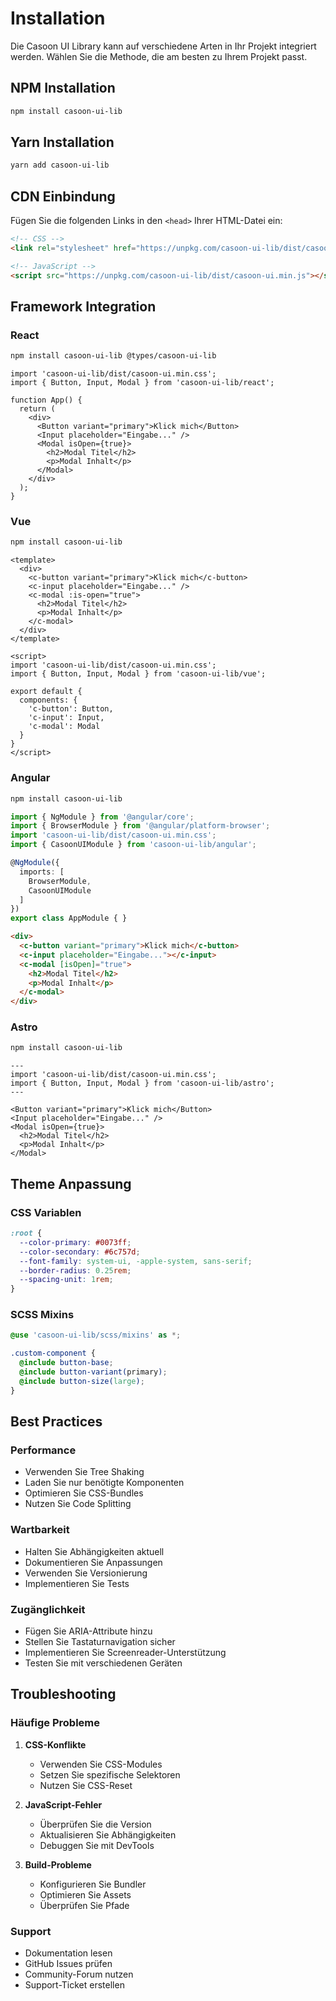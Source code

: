# Installation

Die Casoon UI Library kann auf verschiedene Arten in Ihr Projekt integriert werden. Wählen Sie die Methode, die am besten zu Ihrem Projekt passt.

## NPM Installation

```bash
npm install casoon-ui-lib
```

## Yarn Installation

```bash
yarn add casoon-ui-lib
```

## CDN Einbindung

Fügen Sie die folgenden Links in den `<head>` Ihrer HTML-Datei ein:

```html
<!-- CSS -->
<link rel="stylesheet" href="https://unpkg.com/casoon-ui-lib/dist/casoon-ui.min.css">

<!-- JavaScript -->
<script src="https://unpkg.com/casoon-ui-lib/dist/casoon-ui.min.js"></script>
```

## Framework Integration

### React

```bash
npm install casoon-ui-lib @types/casoon-ui-lib
```

```tsx
import 'casoon-ui-lib/dist/casoon-ui.min.css';
import { Button, Input, Modal } from 'casoon-ui-lib/react';

function App() {
  return (
    <div>
      <Button variant="primary">Klick mich</Button>
      <Input placeholder="Eingabe..." />
      <Modal isOpen={true}>
        <h2>Modal Titel</h2>
        <p>Modal Inhalt</p>
      </Modal>
    </div>
  );
}
```

### Vue

```bash
npm install casoon-ui-lib
```

```vue
<template>
  <div>
    <c-button variant="primary">Klick mich</c-button>
    <c-input placeholder="Eingabe..." />
    <c-modal :is-open="true">
      <h2>Modal Titel</h2>
      <p>Modal Inhalt</p>
    </c-modal>
  </div>
</template>

<script>
import 'casoon-ui-lib/dist/casoon-ui.min.css';
import { Button, Input, Modal } from 'casoon-ui-lib/vue';

export default {
  components: {
    'c-button': Button,
    'c-input': Input,
    'c-modal': Modal
  }
}
</script>
```

### Angular

```bash
npm install casoon-ui-lib
```

```typescript
import { NgModule } from '@angular/core';
import { BrowserModule } from '@angular/platform-browser';
import 'casoon-ui-lib/dist/casoon-ui.min.css';
import { CasoonUIModule } from 'casoon-ui-lib/angular';

@NgModule({
  imports: [
    BrowserModule,
    CasoonUIModule
  ]
})
export class AppModule { }
```

```html
<div>
  <c-button variant="primary">Klick mich</c-button>
  <c-input placeholder="Eingabe..."></c-input>
  <c-modal [isOpen]="true">
    <h2>Modal Titel</h2>
    <p>Modal Inhalt</p>
  </c-modal>
</div>
```

### Astro

```bash
npm install casoon-ui-lib
```

```astro
---
import 'casoon-ui-lib/dist/casoon-ui.min.css';
import { Button, Input, Modal } from 'casoon-ui-lib/astro';
---

<Button variant="primary">Klick mich</Button>
<Input placeholder="Eingabe..." />
<Modal isOpen={true}>
  <h2>Modal Titel</h2>
  <p>Modal Inhalt</p>
</Modal>
```

## Theme Anpassung

### CSS Variablen

```css
:root {
  --color-primary: #0073ff;
  --color-secondary: #6c757d;
  --font-family: system-ui, -apple-system, sans-serif;
  --border-radius: 0.25rem;
  --spacing-unit: 1rem;
}
```

### SCSS Mixins

```scss
@use 'casoon-ui-lib/scss/mixins' as *;

.custom-component {
  @include button-base;
  @include button-variant(primary);
  @include button-size(large);
}
```

## Best Practices

### Performance

- Verwenden Sie Tree Shaking
- Laden Sie nur benötigte Komponenten
- Optimieren Sie CSS-Bundles
- Nutzen Sie Code Splitting

### Wartbarkeit

- Halten Sie Abhängigkeiten aktuell
- Dokumentieren Sie Anpassungen
- Verwenden Sie Versionierung
- Implementieren Sie Tests

### Zugänglichkeit

- Fügen Sie ARIA-Attribute hinzu
- Stellen Sie Tastaturnavigation sicher
- Implementieren Sie Screenreader-Unterstützung
- Testen Sie mit verschiedenen Geräten

## Troubleshooting

### Häufige Probleme

1. **CSS-Konflikte**
   - Verwenden Sie CSS-Modules
   - Setzen Sie spezifische Selektoren
   - Nutzen Sie CSS-Reset

2. **JavaScript-Fehler**
   - Überprüfen Sie die Version
   - Aktualisieren Sie Abhängigkeiten
   - Debuggen Sie mit DevTools

3. **Build-Probleme**
   - Konfigurieren Sie Bundler
   - Optimieren Sie Assets
   - Überprüfen Sie Pfade

### Support

- Dokumentation lesen
- GitHub Issues prüfen
- Community-Forum nutzen
- Support-Ticket erstellen 